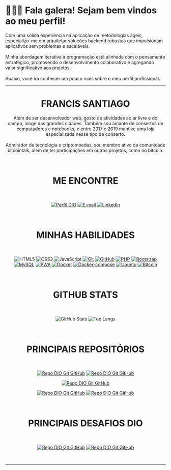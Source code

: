 <h1>
  🙋🏽‍♂️ Fala galera! Sejam bem vindos ao meu perfil!
</h1>
<p>
    Com uma sólida experiência na aplicação de metodologias ágeis, especializo-me em arquitetar soluções backend robustas que impulsionam aplicativos sem problemas e escaláveis.
    <br><br>
    Minha abordagem iterativa à programação está alinhada com o pensamento estratégico, promovendo o desenvolvimento colaborativo e agregando valor significativo aos projetos.
    <br><br>
    Abaixo, você irá conhecer um pouco mais sobre o meu perfil profissional.
</p>
<hr>
<div align="center">
  <h1>FRANCIS SANTIAGO</h1>
    <p>
      Além de ser desenvolvedor web, gosto de atividades ao ar livre e do campo, longe das grandes cidades. Também sou amante de consertos de computadores e notebooks, e entre 2017 e 2019 mantive uma loja especializada nesse tipo de conserto.
      <br><br>
      Admirador de tecnologia e criptomoedas, sou membro ativo da comunidade bitcointalk, além de ter participações em outros projetos, como no bitcoin.
    </p>

  <br>

<div align="center">
  <h1>ME ENCONTRE</h1>
<br>

[![Perfil DIO](https://img.shields.io/badge/-Meu%20Perfil%20na%20DIO-30A3DC?style=for-the-badge)](https://web.dio.me/users/francis1505)
[![E-mail](https://img.shields.io/badge/-Email-000?style=for-the-badge&logo=microsoft-outlook&logoColor=E94D5F)](mailto:francis1505@gmail.com)
[![LinkedIn](https://img.shields.io/badge/-LinkedIn-000?style=for-the-badge&logo=linkedin&logoColor=30A3DC)](https://www.linkedin.com/in/dev-francissant/)

<br>

<div align="center">
  <h1>MINHAS HABILIDADES</h1>
<br>

![HTML5](https://img.shields.io/badge/HTML-000?style=for-the-badge&logo=html5&logoColor=30A3DC)
![CSS3](https://img.shields.io/badge/CSS3-000?style=for-the-badge&logo=css3&logoColor=E94D5F)
![JavaScript](https://img.shields.io/badge/JavaScript-000?style=for-the-badge&logo=javascript&logoColor=30A3DC)
[![Git](https://img.shields.io/badge/Git-000?style=for-the-badge&logo=git&logoColor=E94D5F)](https://git-scm.com/doc)
[![GitHub](https://img.shields.io/badge/GitHub-000?style=for-the-badge&logo=github&logoColor=30A3DC)](https://docs.github.com/)
[![PHP](https://img.shields.io/badge/PHP-000?style=for-the-badge&logo=php&logoColor=777BB4)](https://www.php.net/)
[![Bootstrap](https://img.shields.io/badge/bootstrap-000?style=for-the-badge&logo=bootstrap&logoColor=777BB4)](https://getbootstrap.com/)
[![MySQL](https://img.shields.io/badge/Mysql-000?style=for-the-badge&logo=mysql&logoColor=30A3DC)](https://www.mysql.com/)
[![PWA](https://img.shields.io/badge/PWA-000?style=for-the-badge&logo=pwa&logoColor=FFF)](https://www.pwabuilder.com/)
[![Docker](https://img.shields.io/badge/Docker-000?style=for-the-badge&logo=docker&logoColor=FFF)](https://www.docker.com/)
[![Docker-compose](https://img.shields.io/badge/Docker_compose-000?style=for-the-badge&logo=docker&logoColor=FFF)](https://docs.docker.com/compose/)
[![Ubuntu](https://img.shields.io/badge/ubuntu-000?style=for-the-badge&logo=ubuntu&logoColor=F05925)](https://ubuntu.com/)
[![Bitcoin](https://img.shields.io/badge/bitcoin-000?style=for-the-badge&logo=bitcoin&logoColor=F05925)](https://bitcoin.org/)

</div>


<br>
<div align="center">
  <h1>GITHUB STATS</h1>
  <br>
</div>


![GitHub Stats](https://github-readme-stats.vercel.app/api?username=francissantiago&theme=transparent&bg_color=000&border_color=30A3DC&show_icons=true&icon_color=30A3DC&title_color=E94D5F&text_color=FFF)
![Top Langs](https://github-readme-stats-git-masterrstaa-rickstaa.vercel.app/api/top-langs/?username=francissantiago&layout=compact&bg_color=000&border_color=30A3DC&title_color=E94D5F&text_color=FFF)


<br>
<div align="center">
  <h1>PRINCIPAIS REPOSITÓRIOS</h1>
  <br>
</div>

[![Repo DIO Git GitHub](https://github-readme-stats.vercel.app/api/pin/?username=francissantiago&repo=Checkout_Transparente_PIX&bg_color=000&border_color=30A3DC&show_icons=true&icon_color=30A3DC&title_color=E94D5F&text_color=FFF)](https://github.com/francissantiago/Checkout_Transparente_PIX)
[![Repo DIO Git GitHub](https://github-readme-stats.vercel.app/api/pin/?username=francissantiago&repo=Checkout_Transparente_Debito&bg_color=000&border_color=30A3DC&show_icons=true&icon_color=30A3DC&title_color=E94D5F&text_color=FFF)](https://github.com/francissantiago/Checkout_Transparente_Debito)

[![Repo DIO Git GitHub](https://github-readme-stats.vercel.app/api/pin/?username=francissantiago&repo=Checkout_Transparente_Credito&bg_color=000&border_color=30A3DC&show_icons=true&icon_color=30A3DC&title_color=E94D5F&text_color=FFF)](https://github.com/francissantiago/Checkout_Transparente_Credito)

[![Repo DIO Git GitHub](https://github-readme-stats.vercel.app/api/pin/?username=francissantiago&repo=L2Amadus&bg_color=000&border_color=30A3DC&show_icons=true&icon_color=30A3DC&title_color=E94D5F&text_color=FFF)](https://github.com/francissantiago/L2Amadus)
[![Repo DIO Git GitHub](https://github-readme-stats.vercel.app/api/pin/?username=LightBurdenOfficial&repo=SperoCoin&bg_color=000&border_color=30A3DC&show_icons=true&icon_color=30A3DC&title_color=E94D5F&text_color=FFF)](https://github.com/LightBurdenOfficial/SperoCoin)

<br>
<div align="center">
  <h1>PRINCIPAIS DESAFIOS DIO</h1>
  <br>
</div>

[![Repo DIO Git GitHub](https://github-readme-stats.vercel.app/api/pin/?username=francissantiago&repo=dio-lab-open-source&bg_color=000&border_color=30A3DC&show_icons=true&icon_color=30A3DC&title_color=E94D5F&text_color=FFF)](https://github.com/francissantiago/dio-lab-open-source)
[![Repo DIO Git GitHub](https://github-readme-stats.vercel.app/api/pin/?username=francissantiago&repo=DIO-ERC20&bg_color=000&border_color=30A3DC&show_icons=true&icon_color=30A3DC&title_color=E94D5F&text_color=FFF)](https://github.com/francissantiago/DIO-ERC20)

<br>
<hr>
